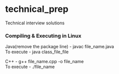 # technical_prep
Technical interview solutions

### Compiling & Executing in Linux
  Java(remove the package line) - javac file_name.java <br/>
  To execute - java class_file_file
  
  C++ - g++ file_name.cpp -o file_name<br/>
  To execute - ./file_name
  

  
